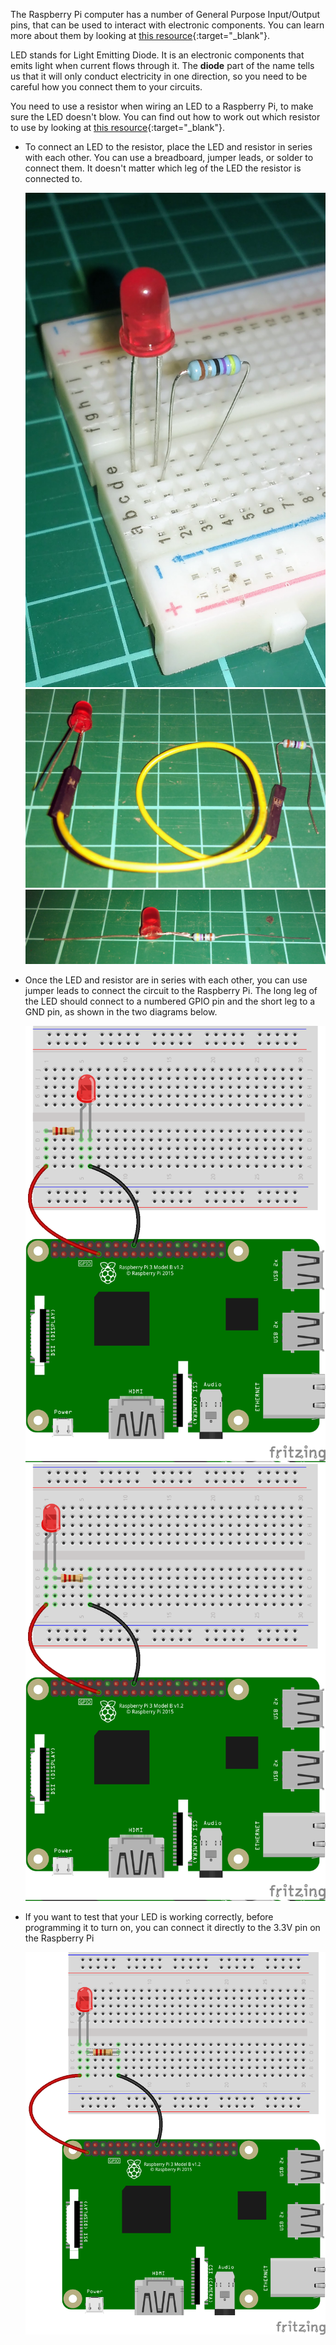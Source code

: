 The Raspberry Pi computer has a number of General Purpose Input/Output pins, that can be used to interact with electronic components. You can learn more about them by looking at [this resource](../../rpi-gpio-pins){:target="_blank"}.

LED stands for Light Emitting Diode. It is an electronic components that emits light when current flows through it. The **diode** part of the name tells us that it will only conduct electricity in one direction, so you need to be careful how you connect them to your circuits.

You need to use a resistor when wiring an LED to a Raspberry Pi, to make sure the LED doesn't blow. You can find out how to work out which resistor to use by looking at [this resource](../../generic-physical-led-calcs){:target="_blank"}.

- To connect an LED to the resistor, place the LED and resistor in series with each other. You can use a breadboard, jumper leads, or solder to connect them. It doesn't matter which leg of the LED the resistor is connected to.

	![breadboard](images/breadboard.jpg)
	![jumper](images/jumper.jpg)
	![solder](images/solder.jpg)

- Once the LED and resistor are in series with each other, you can use jumper leads to connect the circuit to the Raspberry Pi. The long leg of the LED should connect to a numbered GPIO pin and the short leg to a GND pin, as shown in the two diagrams below.

	![led1](images/led1.png)
	![led2](images/led2.png)

- If you want to test that your LED is working correctly, before programming it to turn on, you can connect it directly to the 3.3V pin on the Raspberry Pi

	![led3](images/led3.png)



